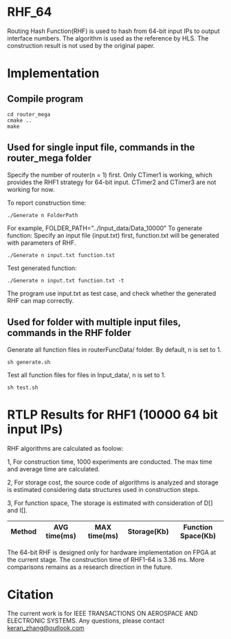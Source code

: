 # RHF_64
Routing Hash Function(RHF) is used to hash from 64-bit input IPs to output interface numbers.
The algorithm is used as the reference by HLS.
The construction result is not used by the original paper. 

# Implementation
## Compile program
```
cd router_mega
cmake ..
make
```

## Used for single input file, commands in the router_mega folder
Specify the number of router(n = 1) first. 
Only CTimer1 is working, which provides the RHF1 strategy for 64-bit input.
CTimer2 and CTimer3 are not working for now.

To report construction time:

`./Generate n FolderPath`

For example, FOLDER_PATH="../Input_data/Data_10000"
To generate function: Specify an input file (input.txt) first, function.txt will be generated with parameters of RHF.

`./Generate n input.txt function.txt`

Test generated function:

`./Generate n input.txt function.txt -t`

The program use input.txt as test case, and check whether the generated RHF can map correctly.

## Used for folder with multiple input files, commands in the RHF folder
Generate all function files in routerFuncData/ folder. By default, n is set to 1.

`sh generate.sh`

Test all function files for files in Input_data/, n is set to 1.

`sh test.sh`

# RTLP Results for RHF1 (10000 64 bit input IPs)
RHF algorithms are calculated as foolow:

1, For construction time, 1000 experiments are conducted. The max time and average time are calculated.

2, For storage cost, the source code of algorithms is analyzed and storage is estimated considering data structures used in construction steps.

3, For function space, The storage is estimated with consideration of D[] and I[].

Method       |AVG time(ms)	|MAX time(ms)	|Storage(Kb)	|Function Space(Kb)
-------------|------------------|:-------------:|:-------------:|:---------:


The 64-bit RHF is designed only for hardware implementation on FPGA at the current stage.
The construction time of RHF1-64 is 3.36 ms.
More comparisons remains as a research direction in the future.

# Citation
The current work is for IEEE TRANSACTIONS ON AEROSPACE AND ELECTRONIC SYSTEMS.
Any questions, please contact keran_zhang@outlook.com

